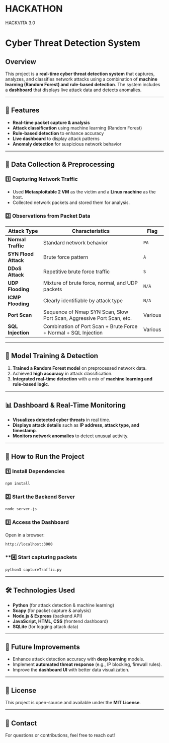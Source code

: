 # HACKATHON
HACKVITA 3.0
# Cyber Threat Detection System

## Overview
This project is a **real-time cyber threat detection system** that captures, analyzes, and classifies network attacks using a combination of **machine learning (Random Forest) and rule-based detection**. The system includes a **dashboard** that displays live attack data and detects anomalies.

---

## 📌 Features
- **Real-time packet capture & analysis**
- **Attack classification** using machine learning (Random Forest)
- **Rule-based detection** to enhance accuracy
- **Live dashboard** to display attack patterns
- **Anomaly detection** for suspicious network behavior

---

## 📡 Data Collection & Preprocessing
### **1️⃣ Capturing Network Traffic**
- Used **Metasploitable 2 VM** as the victim and a **Linux machine** as the host.
- Collected network packets and stored them for analysis.

### **2️⃣ Observations from Packet Data**
| Attack Type  | Characteristics  | Flag  |
|-------------|----------------|------|
| **Normal Traffic** | Standard network behavior | `PA` |
| **SYN Flood Attack** | Brute force pattern | `A` |
| **DDoS Attack** | Repetitive brute force traffic | `S` |
| **UDP Flooding** | Mixture of brute force, normal, and UDP packets | `N/A` |
| **ICMP Flooding** | Clearly identifiable by attack type | `N/A` |
| **Port Scan** | Sequence of Nmap SYN Scan, Slow Port Scan, Aggressive Port Scan, etc. | Various |
| **SQL Injection** | Combination of Port Scan + Brute Force + Normal + SQL Injection | Various |

---

## 🧠 Model Training & Detection
1. **Trained a Random Forest model** on preprocessed network data.
2. Achieved **high accuracy** in attack classification.
3. **Integrated real-time detection** with a mix of **machine learning and rule-based logic**.

---

## 📊 Dashboard & Real-Time Monitoring
- **Visualizes detected cyber threats** in real time.
- **Displays attack details** such as **IP address, attack type, and timestamp**.
- **Monitors network anomalies** to detect unusual activity.

---

## 🚀 How to Run the Project
### **1️⃣ Install Dependencies**
```bash
npm install
```

### **2️⃣ Start the Backend Server**
```bash
node server.js
```

### **3️⃣ Access the Dashboard**
Open in a browser:
```
http://localhost:3000
```
### **4️⃣ Start capturing packets
```
python3 captureTraffic.py
```
---

## 🛠️ Technologies Used
- **Python** (for attack detection & machine learning)
- **Scapy** (for packet capture & analysis)
- **Node.js & Express** (backend API)
- **JavaScript, HTML, CSS** (frontend dashboard)
- **SQLite** (for logging attack data)

---

## 📌 Future Improvements
- Enhance attack detection accuracy with **deep learning** models.
- Implement **automated threat response** (e.g., IP blocking, firewall rules).
- Improve the **dashboard UI** with better data visualization.

---

## 📜 License
This project is open-source and available under the **MIT License**.

---

## 📩 Contact
For questions or contributions, feel free to reach out!

